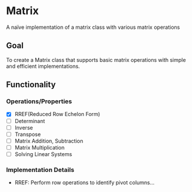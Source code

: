 # Matrix
A naïve implementation of a matrix class with various matrix operations
## Goal
To create a Matrix class that supports basic matrix operations with simple and efficient implementations.
## Functionality
### Operations/Properties
- [x] RREF(Reduced Row Echelon Form)
- [ ] Determinant
- [ ] Inverse
- [ ] Transpose
- [ ] Matrix Addition, Subtraction
- [ ] Matrix Multiplication
- [ ] Solving Linear Systems
### Implementation Details
* RREF: Perform row operations to identify pivot columns...

